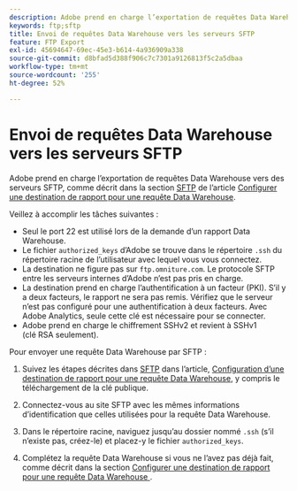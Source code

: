 ```yaml
---
description: Adobe prend en charge l’exportation de requêtes Data Warehouse vers les serveurs SFTP.
keywords: ftp;sftp
title: Envoi de requêtes Data Warehouse vers les serveurs SFTP
feature: FTP Export
exl-id: 45694647-69ec-45e3-b614-4a936909a338
source-git-commit: d8bfad5d388f906c7c7301a9126813f5c2a5dbaa
workflow-type: tm+mt
source-wordcount: '255'
ht-degree: 52%

---
```


# Envoi de requêtes Data Warehouse vers les serveurs SFTP

Adobe prend en charge l’exportation de requêtes Data Warehouse vers des serveurs SFTP, comme décrit dans la section [SFTP](/help/export/data-warehouse/create-request/dw-request-report-destinations.md#sftp) de l’article [Configurer une destination de rapport pour une requête Data Warehouse](/help/export/data-warehouse/create-request/dw-request-report-destinations.md).

Veillez à accomplir les tâches suivantes :

* Seul le port 22 est utilisé lors de la demande d’un rapport Data Warehouse.
* Le fichier `authorized_keys` d’Adobe se trouve dans le répertoire `.ssh` du répertoire racine de l’utilisateur avec lequel vous vous connectez.
* La destination ne figure pas sur `ftp.omniture.com`. Le protocole SFTP entre les serveurs internes d’Adobe n’est pas pris en charge.
* La destination prend en charge l’authentification à un facteur (PKI). S’il y a deux facteurs, le rapport ne sera pas remis. Vérifiez que le serveur n’est pas configuré pour une authentification à deux facteurs. Avec Adobe Analytics, seule cette clé est nécessaire pour se connecter.
* Adobe prend en charge le chiffrement SSHv2 et revient à SSHv1 (clé RSA seulement).

Pour envoyer une requête Data Warehouse par SFTP :

1. Suivez les étapes décrites dans [SFTP](/help/export/data-warehouse/create-request/dw-request-report-destinations.md#sftp) dans l’article, [Configuration d’une destination de rapport pour une requête Data Warehouse](/help/export/data-warehouse/create-request/dw-request-report-destinations.md), y compris le téléchargement de la clé publique.
1. Connectez-vous au site SFTP avec les mêmes informations d’identification que celles utilisées pour la requête Data Warehouse.
1. Dans le répertoire racine, naviguez jusqu’au dossier nommé `.ssh` (s’il n’existe pas, créez-le) et placez-y le fichier `authorized_keys`.

1. Complétez la requête Data Warehouse si vous ne l’avez pas déjà fait, comme décrit dans la section [ Configurer une destination de rapport pour une requête Data Warehouse ](/help/export/data-warehouse/create-request/dw-request-report-destinations.md).
